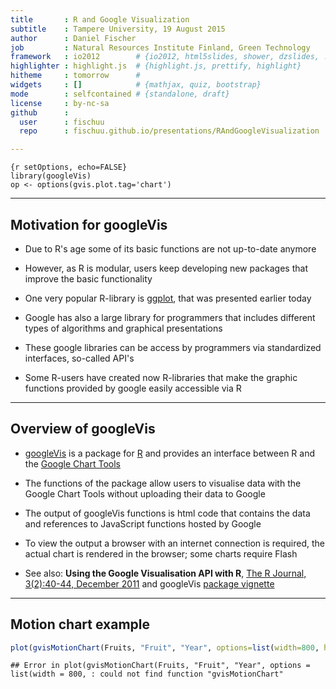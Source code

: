 ```yaml
---
title       : R and Google Visualization
subtitle    : Tampere University, 19 August 2015
author      : Daniel Fischer
job         : Natural Resources Institute Finland, Green Technology
framework   : io2012        # {io2012, html5slides, shower, dzslides, ...}
highlighter : highlight.js  # {highlight.js, prettify, highlight}
hitheme     : tomorrow      # 
widgets     : []            # {mathjax, quiz, bootstrap}
mode        : selfcontained # {standalone, draft}
license     : by-nc-sa
github      :
  user      : fischuu
  repo      : fischuu.github.io/presentations/RAndGoogleVisualization

---
```


```
{r setOptions, echo=FALSE}
library(googleVis)
op <- options(gvis.plot.tag='chart')
```
               
---

## Motivation for googleVis

* Due to R's age some of its basic functions are not up-to-date anymore

* However, as R is modular, users keep developing new packages that improve the basic functionality

* One very popular R-library is [ggplot](http://http://ggplot2.org/), that was presented earlier today

* Google has also a large library for programmers that includes different types of algorithms and graphical presentations

* These google libraries can be access by programmers via standardized interfaces, so-called API's

* Some R-users have created now R-libraries that make the graphic functions provided by google easily accessible via R

--- 

## Overview of googleVis

* [googleVis](http://code.google.com/p/google-motion-charts-with-r/) is a package for [R](http://www.r-poject.org/) and provides an interface between R and the [Google Chart Tools](https://developers.google.com/chart/)

* The functions of the package allow users to visualise data with the Google Chart Tools without uploading their data to Google

* The output of googleVis functions is html code that contains the data and references to JavaScript functions hosted by Google

* To view the output a browser with an internet connection is required, the actual chart is rendered in the browser; some charts require Flash

* See also: **Using the Google Visualisation API with R**, 
  [The R Journal, 3(2):40-44, December 2011](http://journal.r-project.org/archive/2011-2/RJournal_2011-2_Gesmann+de~Castillo.pdf) and googleVis [package vignette](http://cran.r-project.org/web/packages/googleVis/vignettes/googleVis.pdf)

---

## Motion chart example


```r
plot(gvisMotionChart(Fruits, "Fruit", "Year", options=list(width=800, height=400)))
```

```
## Error in plot(gvisMotionChart(Fruits, "Fruit", "Year", options = list(width = 800, : could not find function "gvisMotionChart"
```
